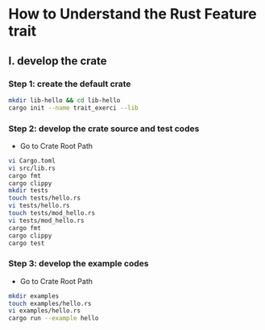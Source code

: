 # How to Understand the Rust Feature trait

## I. develop the crate
### Step 1: create the default crate
```bash
mkdir lib-hello && cd lib-hello
cargo init --name trait_exerci --lib
```

### Step 2: develop the crate source and test codes
- Go to Crate Root Path
```bash
vi Cargo.toml
vi src/lib.rs
cargo fmt
cargo clippy
mkdir tests
touch tests/hello.rs
vi tests/hello.rs
touch tests/mod_hello.rs
vi tests/mod_hello.rs
cargo fmt
cargo clippy
cargo test
```

### Step 3: develop the example codes
- Go to Crate Root Path
```bash
mkdir examples
touch examples/hello.rs
vi examples/hello.rs
cargo run --example hello
```